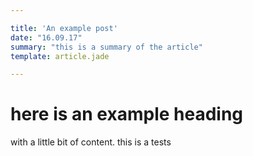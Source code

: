 ```yaml
---

title: 'An example post'
date: "16.09.17"
summary: "this is a summary of the article"
template: article.jade

---
```


# here is an example heading
with a little bit of content. this is a tests
